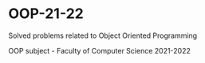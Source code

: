 # OOP-21-22
Solved problems related to Object Oriented Programming

OOP subject - Faculty of Computer Science 2021-2022
